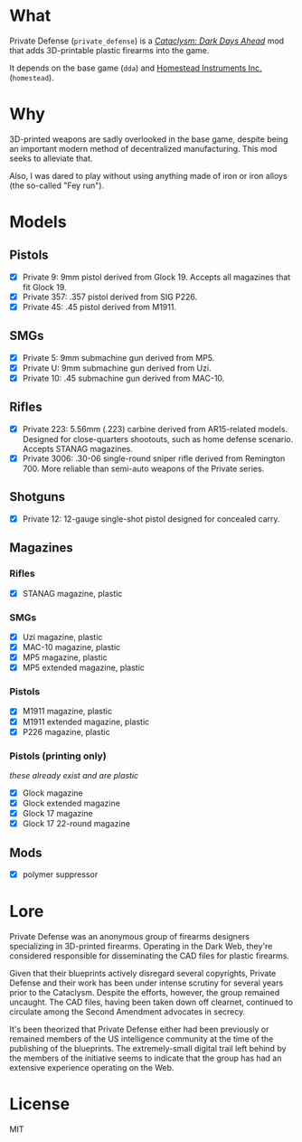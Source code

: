 # What

Private Defense (`private_defense`) is a [*Cataclysm: Dark Days Ahead*](http://github.com/cleverRaven/Cataclysm-DDA) mod that adds 3D-printable plastic firearms into the game. 

It depends on the base game (`dda`) and [Homestead Instruments Inc.](https://github.com/FirebrandCoding/HomesteadInstrumentsInc) (`homestead`).

# Why

3D-printed weapons are sadly overlooked in the base game, despite being an important modern method of decentralized manufacturing. This mod seeks to alleviate that.

Also, I was dared to play without using anything made of iron or iron alloys (the so-called "Fey run").

# Models

## Pistols

- [x] Private 9: 9mm pistol derived from Glock 19. Accepts all magazines that fit Glock 19.
- [x] Private 357: .357 pistol derived from SIG P226.
- [x] Private 45: .45 pistol derived from M1911.

## SMGs

- [x] Private 5: 9mm submachine gun derived from MP5.
- [x] Private U: 9mm submachine gun derived from Uzi.
- [x] Private 10: .45 submachine gun derived from MAC-10.

## Rifles

- [x] Private 223: 5.56mm (.223) carbine derived from AR15-related models. Designed for close-quarters shootouts, such as home defense scenario. Accepts STANAG magazines.
- [x] Private 3006: .30-06 single-round sniper rifle derived from Remington 700. More reliable than semi-auto weapons of the Private series.

## Shotguns

- [x] Private 12: 12-gauge single-shot pistol designed for concealed carry.

## Magazines

### Rifles

- [x] STANAG magazine, plastic

### SMGs

- [x] Uzi magazine, plastic
- [x] MAC-10 magazine, plastic
- [x] MP5 magazine, plastic
- [x] MP5 extended magazine, plastic

### Pistols

- [x] M1911 magazine, plastic
- [x] M1911 extended magazine, plastic
- [x] P226 magazine, plastic

### Pistols (printing only)

*these already exist and are plastic*

- [x] Glock magazine
- [x] Glock extended magazine
- [x] Glock 17 magazine
- [x] Glock 17 22-round magazine

## Mods

- [x] polymer suppressor

# Lore

Private Defense was an anonymous group of firearms designers specializing in 3D-printed firearms. Operating in the Dark Web, they're considered responsible for disseminating the CAD files for plastic firearms.

Given that their blueprints actively disregard several copyrights, Private Defense and their work has been under intense scrutiny for several years prior to the Cataclysm. Despite the efforts, however, the group remained uncaught. The CAD files, having been taken down off clearnet, continued to circulate among the Second Amendment advocates in secrecy.

It's been theorized that Private Defense either had been previously or remained members of the US intelligence community at the time of the publishing of the blueprints. The extremely-small digital trail left behind by the members of the initiative seems to indicate that the group has had an extensive experience operating on the Web.

# License

MIT